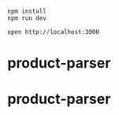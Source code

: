 ```
npm install
npm run dev
```

```
open http://localhost:3000
```
# product-parser
# product-parser
